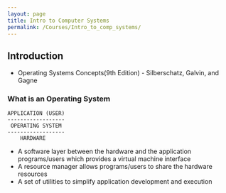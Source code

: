 ```yaml
---
layout: page
title: Intro to Computer Systems
permalink: /Courses/Intro_to_comp_systems/
---
```


## Introduction

- Operating Systems Concepts(9th Edition) - Silberschatz, Galvin, and Gagne

### What is an Operating System

```
APPLICATION (USER)
------------------
 OPERATING SYSTEM
------------------
    HARDWARE
```

- A software layer between the hardware and the application programs/users which provides a virtual machine interface
- A resource manager allows programs/users to share the hardware resources
- A set of utilities to simplify application development and execution
